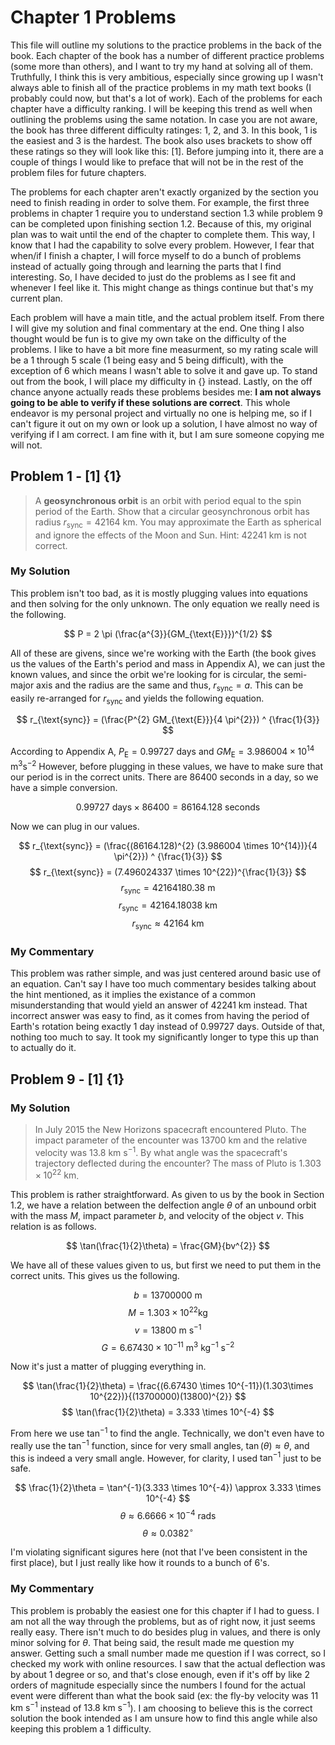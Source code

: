 # Chapter 1 Problems
This file will outline my solutions to the practice problems in the back of the book. Each chapter of the book has a number of different practice problems (some more than others), and I want to try my hand at solving all of them. Truthfully, I think this is very ambitious, especially since growing up I wasn't always able to finish all of the practice problems in my math text books (I probably could now, but that's a lot of work). Each of the problems for each chapter have a difficulty ranking. I will be keeping this trend as well when outlining the problems using the same notation. In case you are not aware, the book has three different difficulty ratinges: 1, 2, and 3. In this book, 1 is the easiest and 3 is the hardest. The book also uses brackets to show off these ratings so they will look like this: [1]. Before jumping into it, there are a couple of things I would like to preface that will not be in the rest of the problem files for future chapters.

The problems for each chapter aren't exactly organized by the section you need to finish reading in order to solve them. For example, the first three problems in chapter 1 require you to understand section 1.3 while problem 9 can be completed upon finishing section 1.2. Because of this, my original plan was to wait until the end of the chapter to complete them. This way, I know that I had the capability to solve every problem. However, I fear that when/if I finish a chapter, I will force myself to do a bunch of problems instead of actually going through and learning the parts that I find interesting. So, I have decided to just do the problems as I see fit and whenever I feel like it. This might change as things continue but that's my current plan. 

Each problem will have a main title, and the actual problem itself. From there I will give my solution and final commentary at the end. One thing I also thought would be fun is to give my own take on the difficulty of the problems. I like to have a bit more fine measurment, so my rating scale will be a 1 through 5 scale (1 being easy and 5 being difficult), with the exception of 6 which means I wasn't able to solve it and gave up. To stand out from the book, I will place my difficulty in {} instead. Lastly, on the off chance anyone actually reads these problems besides me: **I am not always going to be able to verify if these solutions are correct**. This whole endeavor is my personal project and virtually no one is helping me, so if I can't figure it out on my own or look up a solution, I have almost no way of verifying if I am correct. I am fine with it, but I am sure someone copying me will not.

## Problem 1 - [1] {1}
> A **geosynchronous orbit** is an orbit with period equal to the spin period of the Earth. Show that a circular geosynchronous orbit has radius $r_{\text{sync}} = 42164 \text{ km}$. You may approximate the Earth as spherical and ignore the effects of the Moon and Sun. Hint: $42241 \text{ km}$ is not correct.

### My Solution
This problem isn't too bad, as it is mostly plugging values into equations and then solving for the only unknown. The only equation we really need is the following.

$$ P = 2 \pi (\frac{a^{3}}{GM_{\text{E}}})^{1/2} $$

All of these are givens, since we're working with the Earth (the book gives us the values of the Earth's period and mass in Appendix A), we can just the known values, and since the orbit we're looking for is circular, the semi-major axis and the radius are the same and thus, $r_{\text{sync}} = a$. This can be easily re-arranged for $r_{\text{sync}}$ and yields the following equation.

$$ r_{\text{sync}} = (\frac{P^{2} GM_{\text{E}}}{4 \pi^{2}}) ^ {\frac{1}{3}} $$

According to Appendix A, $P_{\text{E}} = 0.99727 \text{ days}$ and $GM_{\text{E}} = 3.986004 \times 10^{14} \text{ m}^{3} \text{s}^{-2}$ However, before plugging in these values, we have to make sure that our period is in the correct units. There are 86400 seconds in a day, so we have a simple conversion.

$$ 0.99727 \text{ days} \times 86400 = 86164.128 \text{ seconds} $$

Now we can plug in our values.

$$ r_{\text{sync}} = (\frac{(86164.128)^{2} (3.986004 \times 10^{14})}{4 \pi^{2}}) ^ {\frac{1}{3}} $$
$$ r_{\text{sync}} = (7.496024337 \times 10^{22})^{\frac{1}{3}} $$
$$ r_{\text{sync}} = 42164180.38 \text{ m}$$
$$ r_{\text{sync}} = 42164.18038 \text{ km} $$
$$ r_{\text{sync}} \approx 42164 \text{ km} $$

### My Commentary
This problem was rather simple, and was just centered around basic use of an equation. Can't say I have too much commentary besides talking about the hint mentioned, as it implies the existance of a common misunderstanding that would yield an answer of $42241 \text{ km}$ instead. That incorrect answer was easy to find, as it comes from having the period of Earth's rotation being exactly 1 day instead of 0.99727 days. Outside of that, nothing too much to say. It took my significantly longer to type this up than to actually do it.

## Problem 9 - [1] {1}
### My Solution
> In July 2015 the New Horizons spacecraft encountered Pluto. The impact parameter of the encounter was $13700 \text{ km}$ and the relative velocity was $13.8 \text{ km} \text{ s}^{-1}$. By what angle was the spacecraft's trajectory deflected during the encounter? The mass of Pluto is $1.303 \times 10^{22} \text{ km}$.

This problem is rather straightforward. As given to us by the book in Section 1.2, we have a relation between the delfection angle $\theta$ of an unbound orbit with the mass $M$, impact parameter $b$, and velocity of the object $v$. This relation is as follows.

$$ \tan(\frac{1}{2}\theta) = \frac{GM}{bv^{2}} $$

We have all of these values given to us, but first we need to put them in the correct units. This gives us the following.

$$ b = 13700000 \text{ m} $$
$$ M = 1.303\times 10^{22} \text{kg} $$
$$ v = 13800 \text{ m} \text{ s}^{-1} $$
$$ G = 6.67430 \times 10^{-11} \text{ m}^{3} \text{ kg}^{-1} \text{ s}^{-2} $$

Now it's just a matter of plugging everything in.

$$ \tan(\frac{1}{2}\theta) = \frac{(6.67430 \times 10^{-11})(1.303\times 10^{22})}{(13700000)(13800)^{2}} $$
$$ \tan(\frac{1}{2}\theta) = 3.333 \times 10^{-4} $$

From here we use $\tan^{-1}$ to find the angle. Technically, we don't even have to really use the $\tan^{-1}$ function, since for very small angles, $\tan(\theta) \approx \theta$, and this is indeed a very small angle. However, for clarity, I used $\tan^{-1}$ just to be safe.

$$ \frac{1}{2}\theta = \tan^{-1}(3.333 \times 10^{-4}) \approx 3.333 \times 10^{-4} $$
$$ \theta \approx 6.6666 \times 10^{-4} \text{ rads}$$
$$ \theta \approx 0.0382^{\circ} $$

I'm violating significant sigures here (not that I've been consistent in the first place), but I just really like how it rounds to a bunch of $6$'s. 

### My Commentary
This problem is probably the easiest one for this chapter if I had to guess. I am not all the way through the problems, but as of right now, it just seems really easy. There isn't much to do besides plug in values, and there is only minor solving for $\theta$. That being said, the result made me question my answer. Getting such a small number made me question if I was correct, so I checked my work with online resources. I saw that the actual deflection was by about 1 degree or so, and that's close enough, even if it's off by like 2 orders of magnitude especially since the numbers I found for the actual event were different than what the book said (ex: the fly-by velocity was $11 \text{ km} \text{ s}^{-1}$ instead of $13.8 \text{ km} \text{ s}^{-1}$). I am choosing to believe this is the correct solution the book intended as I am unsure how to find this angle while also keeping this problem a 1 difficulty.
